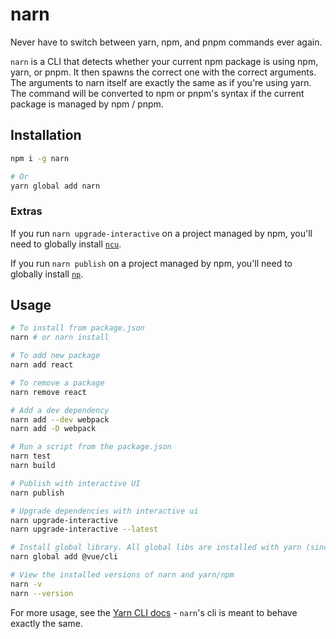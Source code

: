 # narn

Never have to switch between yarn, npm, and pnpm commands ever again.

`narn` is a CLI that detects whether your current npm package is using npm, yarn, or pnpm. It then spawns the correct one with the correct arguments. The arguments to narn itself are exactly the same as if you're using yarn. The command will be converted to npm or pnpm's syntax if the current package is managed by npm / pnpm.

## Installation

```sh
npm i -g narn

# Or
yarn global add narn
```

### Extras

If you run `narn upgrade-interactive` on a project managed by npm, you'll need to globally install [`ncu`](https://github.com/tjunnone/npm-check-updates).

If you run `narn publish` on a project managed by npm, you'll need to globally install [`np`](https://github.com/sindresorhus/np).

## Usage

```sh
# To install from package.json
narn # or narn install

# To add new package
narn add react

# To remove a package
narn remove react

# Add a dev dependency
narn add --dev webpack
narn add -D webpack

# Run a script from the package.json
narn test
narn build

# Publish with interactive UI
narn publish

# Upgrade dependencies with interactive ui
narn upgrade-interactive
narn upgrade-interactive --latest

# Install global library. All global libs are installed with yarn (since the most important thing is just that you consistently use the same package manager for global libs)
narn global add @vue/cli

# View the installed versions of narn and yarn/npm
narn -v
narn --version
```

For more usage, see the [Yarn CLI docs](https://yarnpkg.com/lang/en/docs/cli/) - `narn`'s cli is meant to behave exactly the same.
